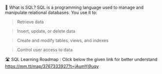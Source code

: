 🧠 What is SQL?
SQL is a programming language used to manage and manipulate relational databases. You use it to:

  >Retrieve data

  >Insert, update, or delete data

  >Create and modify tables, views, and indexes

  >Control user access to data

🛣️ SQL Learning Roadmap :
Click below the given link for better understand
https://mm.tt/map/3767333927?t=jAumYj9uqy
